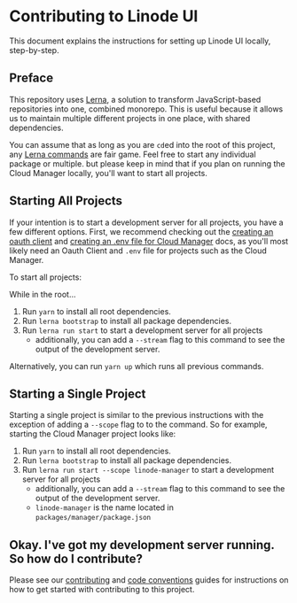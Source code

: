 # Contributing to Linode UI

This document explains the instructions for setting up Linode UI locally, step-by-step. 

## Preface

This repository uses [Lerna](https://lerna.js.org/), a solution to transform JavaScript-based repositories
into one, combined monorepo. This is useful because it allows us to maintain multiple different projects in one place, with shared dependencies.

You can assume that as long as you are `cd`ed into the root of this project, any [Lerna commands](https://github.com/lerna/lerna/tree/master/commands) are fair game. Feel free to start any individual package or multiple. but please keep in mind that if you plan on running the Cloud Manager locally, you'll want to start all projects.

## Starting All Projects

If your intention is to start a development server for all projects, you have a few different options. First, we recommend checking out the [creating an oauth client](./CREATE_CLIENT.md) and [creating an .env file for Cloud Manager](./CLOUD) docs, as you'll most likely need an Oauth Client and `.env` file for projects such as the Cloud Manager.

To start all projects:

While in the root...
1. Run `yarn` to install all root dependencies.
2. Run `lerna bootstrap` to install all package dependencies.
3. Run `lerna run start` to start a development server for all projects
   * additionally, you can add a `--stream` flag to this command to see the output of the development server.

Alternatively, you can run `yarn up` which runs all previous commands.

## Starting a Single Project

Starting a single project is similar to the previous instructions with the exception of adding a `--scope` flag to to the command. So for example, starting the Cloud Manager project looks like:

1. Run `yarn` to install all root dependencies.
2. Run `lerna bootstrap` to install all package dependencies.
3. Run `lerna run start --scope linode-manager` to start a development server for all projects
   * additionally, you can add a `--stream` flag to this command to see the output of the development server.
   * `linode-manager` is the name located in `packages/manager/package.json`

## Okay. I've got my development server running. So how do I contribute?

Please see our [contributing](./CONTRIBUTING.md) and [code conventions](./CODE_CONVENTIONS.md) guides for instructions on how to get started with contributing to this project.


